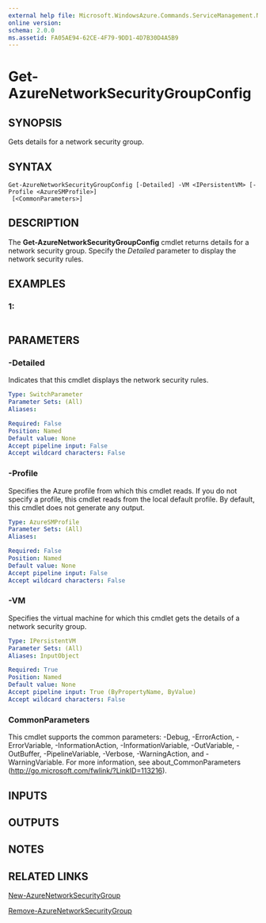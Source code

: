 ```yaml
---
external help file: Microsoft.WindowsAzure.Commands.ServiceManagement.Network.dll-Help.xml
online version: 
schema: 2.0.0
ms.assetid: FA05AE94-62CE-4F79-9DD1-4D7B30D4A5B9
---
```


# Get-AzureNetworkSecurityGroupConfig

## SYNOPSIS
Gets details for a network security group.

## SYNTAX

```
Get-AzureNetworkSecurityGroupConfig [-Detailed] -VM <IPersistentVM> [-Profile <AzureSMProfile>]
 [<CommonParameters>]
```

## DESCRIPTION
The **Get-AzureNetworkSecurityGroupConfig** cmdlet returns details for a network security group.
Specify the *Detailed* parameter to display the network security rules.

## EXAMPLES

### 1:
```

```

## PARAMETERS

### -Detailed
Indicates that this cmdlet displays the network security rules.

```yaml
Type: SwitchParameter
Parameter Sets: (All)
Aliases: 

Required: False
Position: Named
Default value: None
Accept pipeline input: False
Accept wildcard characters: False
```

### -Profile
Specifies the Azure profile from which this cmdlet reads. 
If you do not specify a profile, this cmdlet reads from the local default profile.
By default, this cmdlet does not generate any output.

```yaml
Type: AzureSMProfile
Parameter Sets: (All)
Aliases: 

Required: False
Position: Named
Default value: None
Accept pipeline input: False
Accept wildcard characters: False
```

### -VM
Specifies the virtual machine for which this cmdlet gets the details of a network security group.

```yaml
Type: IPersistentVM
Parameter Sets: (All)
Aliases: InputObject

Required: True
Position: Named
Default value: None
Accept pipeline input: True (ByPropertyName, ByValue)
Accept wildcard characters: False
```

### CommonParameters
This cmdlet supports the common parameters: -Debug, -ErrorAction, -ErrorVariable, -InformationAction, -InformationVariable, -OutVariable, -OutBuffer, -PipelineVariable, -Verbose, -WarningAction, and -WarningVariable. For more information, see about_CommonParameters (http://go.microsoft.com/fwlink/?LinkID=113216).

## INPUTS

## OUTPUTS

## NOTES

## RELATED LINKS

[New-AzureNetworkSecurityGroup](./New-AzureNetworkSecurityGroup.md)

[Remove-AzureNetworkSecurityGroup](./Remove-AzureNetworkSecurityGroup.md)


